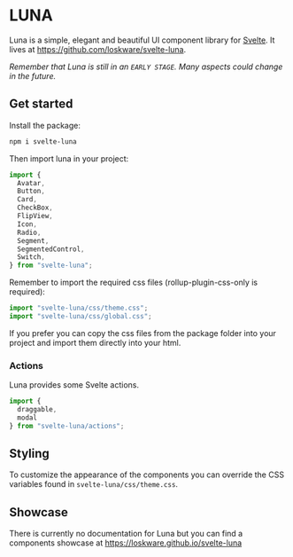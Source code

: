 # LUNA

Luna is a simple, elegant and beautiful UI component library for [Svelte](https://svelte.dev). It lives at https://github.com/loskware/svelte-luna.

_Remember that Luna is still in an `EARLY STAGE`. Many aspects could change in the future._

## Get started

Install the package:

```bash
npm i svelte-luna
```

Then import luna in your project:

```js
import {
  Avatar,
  Button,
  Card,
  CheckBox,
  FlipView,
  Icon,
  Radio,
  Segment,
  SegmentedControl,
  Switch,
} from "svelte-luna";
```

Remember to import the required css files (rollup-plugin-css-only is required):

```js
import "svelte-luna/css/theme.css";
import "svelte-luna/css/global.css";
```

If you prefer you can copy the css files from the package folder into your project and import them directly into your html.

### Actions
Luna provides some Svelte actions.
```js
import {
  draggable,
  modal
} from "svelte-luna/actions";
```

## Styling

To customize the appearance of the components you can override the CSS variables found in `svelte-luna/css/theme.css`.

## Showcase
There is currently no documentation for Luna but you can find a components showcase at https://loskware.github.io/svelte-luna